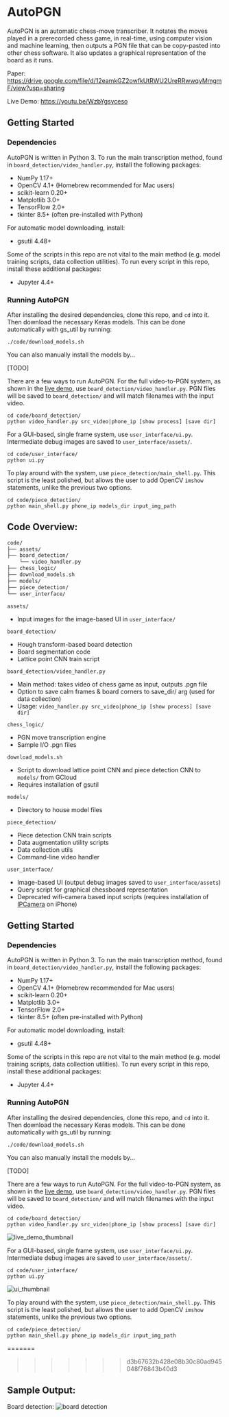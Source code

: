 # AutoPGN

AutoPGN is an automatic chess-move transcriber. It notates the moves played in a prerecorded chess game, in real-time, using computer vision and machine learning, then outputs a PGN file that can be copy-pasted into other chess software. It also updates a graphical representation of the board as it runs.

Paper: https://drive.google.com/file/d/12eamkGZ2owfkUtRWU2UreRRwwqyMmgmF/view?usp=sharing

Live Demo: https://youtu.be/WzbYgsyceso

## Getting Started

### Dependencies

AutoPGN is written in Python 3. To run the main transcription method, found in `board_detection/video_handler.py`, install the following packages:
 - NumPy 1.17+
 - OpenCV 4.1+ (Homebrew recommended for Mac users)
 - scikit-learn 0.20+
 - Matplotlib 3.0+
 - TensorFlow 2.0+
 - tkinter 8.5+ (often pre-installed with Python)

For automatic model downloading, install:
 - gsutil 4.48+

Some of the scripts in this repo are not vital to the main method (e.g. model training scripts, data collection utilities). To run every script in this repo, install these additional packages:
 - Jupyter 4.4+

### Running AutoPGN

After installing the desired dependencies, clone this repo, and `cd` into it. Then download the necessary Keras models. This can be done automatically with gs_util by running:
```
./code/download_models.sh
```
You can also manually install the models by...

[TODO]

There are a few ways to run AutoPGN. For the full video-to-PGN system, as shown in the [live demo](https://youtu.be/WzbYgsyceso), use `board_detection/video_handler.py`. PGN files will be saved to `board_detection/` and will match filenames with the input video.
```
cd code/board_detection/
python video_handler.py src_video|phone_ip [show process] [save dir]
```

For a GUI-based, single frame system, use `user_interface/ui.py`. Intermediate debug images are saved to `user_interface/assets/`.
```
cd code/user_interface/
python ui.py
```

To play around with the system, use `piece_detection/main_shell.py`. This script is the least polished, but allows the user to add OpenCV `imshow` statements, unlike the previous two options.
```
cd code/piece_detection/
python main_shell.py phone_ip models_dir input_img_path
```

## Code Overview:

```bash
code/
├── assets/
├── board_detection/
    └── video_handler.py
├── chess_logic/
├── download_models.sh
├── models/
├── piece_detection/
└── user_interface/
```

`assets/`
 - Input images for the image-based UI in `user_interface/`

`board_detection/`
 - Hough transform-based board detection
 - Board segmentation code
 - Lattice point CNN train script

`board_detection/video_handler.py`
 - Main method: takes video of chess game as input, outputs .pgn file
 - Option to save calm frames & board corners to save_dir/ arg (used for data collection)
 - Usage: `video_handler.py src_video|phone_ip [show process] [save dir]`

`chess_logic/`
 - PGN move transcription engine
 - Sample I/O .pgn files

`download_models.sh`
 - Script to download lattice point CNN and piece detection CNN to `models/` from GCloud
 - Requires installation of gsutil

`models/`
 - Directory to house model files

`piece_detection/`
 - Piece detection CNN train scripts
 - Data augmentation utility scripts
 - Data collection utils
 - Command-line video handler

`user_interface/`
 - Image-based UI (output debug images saved to `user_interface/assets`)
 - Query script for graphical chessboard representation
 - Deprecated wifi-camera based input scripts (requires installation of [IPCamera](https://apps.apple.com/us/app/ipcamera-high-end-networkcam/id570912928) on iPhone)

## Getting Started

### Dependencies

AutoPGN is written in Python 3. To run the main transcription method, found in `board_detection/video_handler.py`, install the following packages:
 - NumPy 1.17+
 - OpenCV 4.1+ (Homebrew recommended for Mac users)
 - scikit-learn 0.20+
 - Matplotlib 3.0+
 - TensorFlow 2.0+
 - tkinter 8.5+ (often pre-installed with Python)

For automatic model downloading, install:
 - gsutil 4.48+

Some of the scripts in this repo are not vital to the main method (e.g. model training scripts, data collection utilities). To run every script in this repo, install these additional packages:
 - Jupyter 4.4+

### Running AutoPGN

After installing the desired dependencies, clone this repo, and `cd` into it. Then download the necessary Keras models. This can be done automatically with gs_util by running:
```
./code/download_models.sh
```
You can also manually install the models by...

[TODO]

There are a few ways to run AutoPGN. For the full video-to-PGN system, as shown in the [live demo](https://youtu.be/WzbYgsyceso), use `board_detection/video_handler.py`. PGN files will be saved to `board_detection/` and will match filenames with the input video.
```
cd code/board_detection/
python video_handler.py src_video|phone_ip [show process] [save dir]
```

![live_demo_thumbnail](readme_images/live_demo_thumbnail_2.png)

For a GUI-based, single frame system, use `user_interface/ui.py`. Intermediate debug images are saved to `user_interface/assets/`.
```
cd code/user_interface/
python ui.py
```

![ui_thumbnail](readme_images/ui_thumbnail.png)

To play around with the system, use `piece_detection/main_shell.py`. This script is the least polished, but allows the user to add OpenCV `imshow` statements, unlike the previous two options.
```
cd code/piece_detection/
python main_shell.py phone_ip models_dir input_img_path
```

=======
>>>>>>> d3b67632b428e08b30c80ad945048f76843b40d3
## Sample Output:

Board detection:
![board detection](readme_images/line_detect_1018.png)
